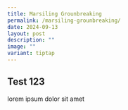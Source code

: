 ```yaml
---
title: Marsiling Grounbreaking
permalink: /marsiling-grounbreaking/
date: 2024-09-13
layout: post
description: ""
image: ""
variant: tiptap
---
```

<h2>Test 123 </h2>
<p>lorem ipsum dolor sit amet</p>